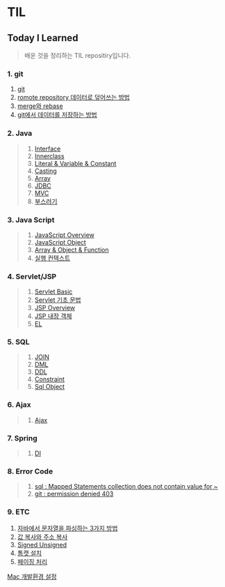 TIL 
==========
## Today I Learned
> 배운 것을 정리하는 TIL repositiry입니다.

### 1. git  

1. [git](https://github.com/sis92345/TIL/blob/master/git/git.md)
2. [romote repository 데이터로 덮어쓰는 방법](https://github.com/sis92345/TIL/blob/master/git/gitOverwrite.md)
3. [merge와 rebase](https://github.com/sis92345/TIL/blob/master/git/rebaseAndMerge.md)
4. [git에서 데이터를 저장하는 방법](https://github.com/sis92345/TIL/blob/master/git/gitSnapShot.md)

### 2. Java  
> 1. [Interface](https://github.com/sis92345/TIL/blob/master/Java/Interface.md)
> 2. [Innerclass](https://github.com/sis92345/TIL/blob/master/Java/Inner%20class.md)
> 3. [Literal & Variable & Constant](https://github.com/sis92345/TIL/blob/master/Java/literal%20%26%20variable.md)
> 4. [Casting](https://github.com/sis92345/TIL/blob/master/Java/Casting.md)
> 5. [Array](https://github.com/sis92345/TIL/blob/master/Java/Array.md#1-배열의-개념)
> 6. [JDBC](https://github.com/sis92345/TIL/blob/master/Java/JDBC.md)
> 7. [MVC](https://github.com/sis92345/TIL/blob/master/Java/MVC.md)
> 8. [부스러기](https://github.com/sis92345/TIL/blob/master/Java/부스러기.md)

### 3. Java Script

> 1. [JavaScript Overview](https://github.com/sis92345/TIL/blob/master/JavaScript/JavaScriptOverview.md)
> 2. [JavaScript Object](https://github.com/sis92345/TIL/blob/master/JavaScript/JavaScriptObject.md)
> 3. [Array & Object & Function](https://github.com/sis92345/TIL/blob/master/JavaScript/Array%26Object.md)
> 4. [실행 컨텍스트](https://github.com/sis92345/TIL/blob/master/JavaScript/executionContext.md)

### 4. Servlet/JSP

> 1. [Servlet Basic](https://github.com/sis92345/TIL/blob/master/Servlet/Servlet.md)
> 2. [Servlet 기초 문법](https://github.com/sis92345/TIL/blob/master/Servlet%26JSP/Servlet%20basic%20syntax.md)
> 3. [JSP Overview](https://github.com/sis92345/TIL/blob/master/Servlet%26JSP/JSP%20Overview.md)
> 4. [JSP 내장 객체](https://github.com/sis92345/TIL/blob/master/Servlet%26JSP/JSP%20Implicit%20Object.md)
> 5. [EL](https://github.com/sis92345/TIL/blob/master/Servlet%26JSP/El.md)



### 5. SQL

> 1. [JOIN](https://github.com/sis92345/TIL/blob/master/Sql/join.md)
> 2. [DML](https://github.com/sis92345/TIL/blob/master/Sql/DML.md)
> 3. [DDL](https://github.com/sis92345/TIL/blob/master/Sql/DDL.md)
> 4. [Constraint](https://github.com/sis92345/TIL/blob/master/Sql/Constraint.md)
> 5. [Sql Object](https://github.com/sis92345/TIL/blob/master/Sql/SqlObject.md)

### 6. Ajax

> 1. [Ajax](https://github.com/sis92345/TIL/blob/master/Ajax/Ajax.md)

### 7. Spring

> 1. [DI](https://github.com/sis92345/TIL/blob/master/Spring/README.md)

### 8. Error Code

> 1. [sql : Mapped Statements collection does not contain value for ~ ](https://github.com/sis92345/TIL/blob/master/ErrorCode/MappedStatement.md)
> 2. [git : permission denied 403](https://github.com/sis92345/TIL/blob/master/ErrorCode/gitPermissionDenied.md)

### 9. ETC    

1. [자바에서 문자열을 파싱하는 3가지 방법](https://github.com/sis92345/TIL/blob/master/ETC/ParsingInJava.md)
2. [값 복사와 주소 복사](https://github.com/sis92345/TIL/blob/master/ETC/Copy.md)
3. [Signed Unsigned](https://github.com/sis92345/TIL/blob/master/ETC/Signed%20Unsigned.md)
4. [톰캣 설치](https://github.com/sis92345/TIL/blob/master/ETC/Tomcat_install.md)
5. [페이징 처리](https://github.com/sis92345/TIL/blob/master/Paging_Oracle_rownum/페이징%20처리.md)

[Mac 개발환경 설정](https://github.com/sis92345/TIL/blob/master/ETC/Mac%20개발환경%20설정.md)
